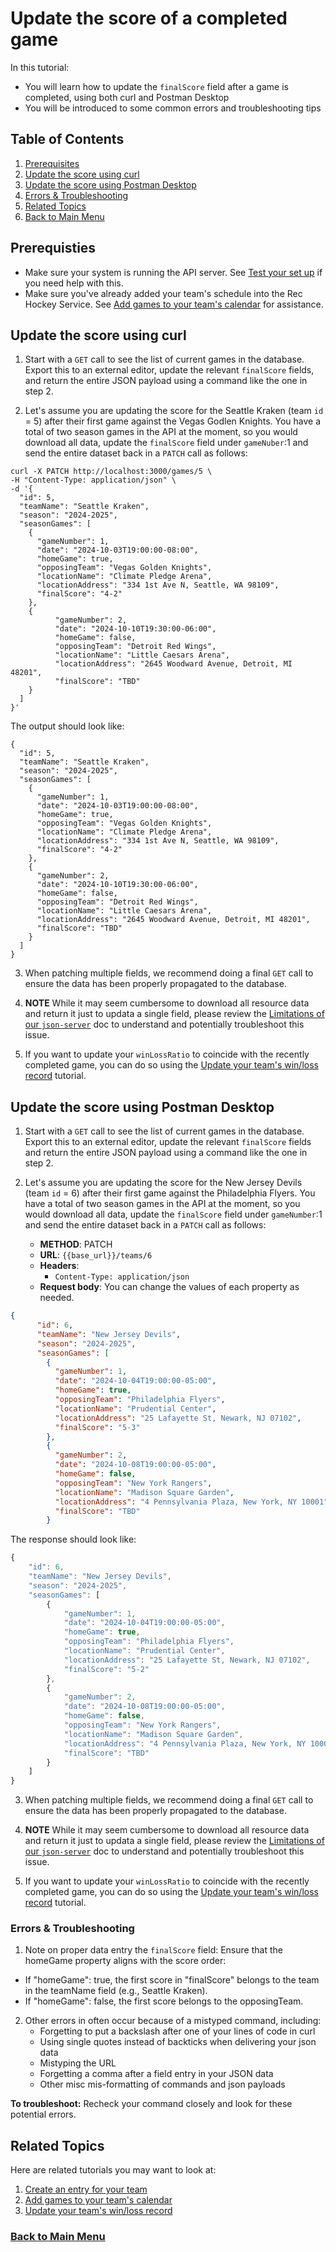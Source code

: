 # Update the score of a completed game

In this tutorial:

- You will learn how to update the `finalScore` field after a game is completed, using both
curl and Postman Desktop
- You will be introduced to some common errors and troubleshooting tips

## Table of Contents
1. [Prerequisites](#1)
2. [Update the score using curl](#2)
3. [Update the score using Postman Desktop](#3)
4. [Errors & Troubleshooting](#4)
5. [Related Topics](#5)
6. [Back to Main Menu](nav.md)

<a id="1"></a>
## Prerequisties

- Make sure your system is running the API server. See [Test your set up](test-system.md) if you need help with this.
- Make sure you've already added your team's schedule into the Rec Hockey Service. See [Add games to your team's calendar](tut-add-games.md) for assistance.

<a id="2"></a>
## Update the score using curl

1. Start with a `GET` call to see the list of current games in the database. Export this to an external editor, update the relevant `finalScore` fields, and return the entire JSON payload using a command like the one in step 2.

2. Let's assume you are updating the score for the Seattle Kraken (team `id` = 5) after their first game against the Vegas Godlen Knights. You have a total of two season games in the API at the moment, so you would download all data, update the `finalScore` field under `gameNuber`:1 and send the entire dataset back in a `PATCH` call as follows:

```shell
curl -X PATCH http://localhost:3000/games/5 \
-H "Content-Type: application/json" \
-d '{
  "id": 5,
  "teamName": "Seattle Kraken",
  "season": "2024-2025",
  "seasonGames": [
    {
      "gameNumber": 1,
      "date": "2024-10-03T19:00:00-08:00",
      "homeGame": true,
      "opposingTeam": "Vegas Golden Knights",
      "locationName": "Climate Pledge Arena",
      "locationAddress": "334 1st Ave N, Seattle, WA 98109",
      "finalScore": "4-2"
    },
    {
          "gameNumber": 2,
          "date": "2024-10-10T19:30:00-06:00",
          "homeGame": false,
          "opposingTeam": "Detroit Red Wings",
          "locationName": "Little Caesars Arena",
          "locationAddress": "2645 Woodward Avenue, Detroit, MI 48201",
          "finalScore": "TBD"
    }
  ]
}'

```

The output should look like:

```shell
{
  "id": 5,
  "teamName": "Seattle Kraken",
  "season": "2024-2025",
  "seasonGames": [
    {
      "gameNumber": 1,
      "date": "2024-10-03T19:00:00-08:00",
      "homeGame": true,
      "opposingTeam": "Vegas Golden Knights",
      "locationName": "Climate Pledge Arena",
      "locationAddress": "334 1st Ave N, Seattle, WA 98109",
      "finalScore": "4-2"
    },
    {
      "gameNumber": 2,
      "date": "2024-10-10T19:30:00-06:00",
      "homeGame": false,
      "opposingTeam": "Detroit Red Wings",
      "locationName": "Little Caesars Arena",
      "locationAddress": "2645 Woodward Avenue, Detroit, MI 48201",
      "finalScore": "TBD"
    }
  ]
}
```

3. When patching multiple fields, we recommend doing a final `GET` call to ensure the data has been properly propagated to the database.

4. **NOTE** While it may seem cumbersome to download all resource data and return it just to updata a single field, please review the [Limitations of our `json-server`](xtra-limitations.md) doc to understand and potentially troubleshoot this issue.

5. If you want to update your `winLossRatio` to coincide with the recently completed game, you can do so using the [Update your team's win/loss record](tut-update-winloss.md) tutorial.

<a id="3"></a>
## Update the score using Postman Desktop

1. Start with a `GET` call to see the list of current games in the database. Export this to an external editor, update the relevant `finalScore` fields and return the entire JSON payload using a command like the one in step 2.

2. Let's assume you are updating the score for the New Jersey Devils (team `id` = 6) after their first game against the Philadelphia Flyers. You have a total of two season games in the API at the moment, so you would download all data, update the `finalScore` field under `gameNumber`:1 and send the entire dataset back in a `PATCH` call as follows:

    * **METHOD**: PATCH
    * **URL**: `{{base_url}}/teams/6`
    * **Headers**:
        * `Content-Type: application/json`
    * **Request body**:
        You can change the values of each property as needed.

```json
{
      "id": 6,
      "teamName": "New Jersey Devils",
      "season": "2024-2025",
      "seasonGames": [
        {
          "gameNumber": 1,
          "date": "2024-10-04T19:00:00-05:00",
          "homeGame": true,
          "opposingTeam": "Philadelphia Flyers",
          "locationName": "Prudential Center",
          "locationAddress": "25 Lafayette St, Newark, NJ 07102",
          "finalScore": "5-3"
        },
        {
          "gameNumber": 2,
          "date": "2024-10-08T19:00:00-05:00",
          "homeGame": false,
          "opposingTeam": "New York Rangers",
          "locationName": "Madison Square Garden",
          "locationAddress": "4 Pennsylvania Plaza, New York, NY 10001",
          "finalScore": "TBD"
        }
```

The response should look like:

```js
{
    "id": 6,
    "teamName": "New Jersey Devils",
    "season": "2024-2025",
    "seasonGames": [
        {
            "gameNumber": 1,
            "date": "2024-10-04T19:00:00-05:00",
            "homeGame": true,
            "opposingTeam": "Philadelphia Flyers",
            "locationName": "Prudential Center",
            "locationAddress": "25 Lafayette St, Newark, NJ 07102",
            "finalScore": "5-2"
        },
        {
            "gameNumber": 2,
            "date": "2024-10-08T19:00:00-05:00",
            "homeGame": false,
            "opposingTeam": "New York Rangers",
            "locationName": "Madison Square Garden",
            "locationAddress": "4 Pennsylvania Plaza, New York, NY 10001",
            "finalScore": "TBD"
        }
    ]
}
```

3. When patching multiple fields, we recommend doing a final `GET` call to ensure the data has been properly propagated to the database.

4. **NOTE** While it may seem cumbersome to download all resource data and return it just to updata a single field, please review the [Limitations of our `json-server`](xtra-limitations.md) doc to understand and potentially troubleshoot this issue.

5. If you want to update your `winLossRatio` to coincide with the recently completed game, you can do so using the [Update your team's win/loss record](tut-update-winloss.md) tutorial.

<a id="4"></a>
### Errors & Troubleshooting

1. Note on proper data entry the `finalScore` field:
Ensure that the homeGame property aligns with the score order:

  - If "homeGame": true, the first score in "finalScore" belongs to the team in the teamName field (e.g., Seattle Kraken).
  - If "homeGame": false, the first score belongs to the opposingTeam.

2. Other errors in often occur because of a mistyped command, including:
    - Forgetting to put a backslash after one of your lines of code in curl
    - Using single quotes instead of backticks when delivering your json data
    - Mistyping the URL
    - Forgetting a comma after a field entry in your JSON data
    - Other misc mis-formatting of commands and json payloads

**To troubleshoot:** Recheck your command closely and look for these potential errors.

<a id="5"></a>
## Related Topics

Here are related tutorials you may want to look at:

1. [Create an entry for your team](tut-create-team.md)
2. [Add games to your team's calendar](tut-add-games.md)
3. [Update your team's win/loss record](tut-update-winloss.md)

### [Back to Main Menu](nav.md)
